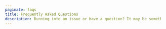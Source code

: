 ```yaml
---
paginate: faqs
title: Frequently Asked Questions
description: Running into an issue or have a question? It may be something which we have added to our Frequently Asked Questions
---
```


<Paginate limit={0} />
